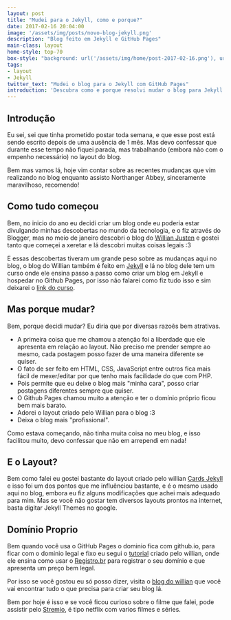 ```yaml
---
layout: post
title: "Mudei para o Jekyll, como e porque?"
date: 2017-02-16 20:04:00
image: '/assets/img/posts/novo-blog-jekyll.png'
description: "Blog feito em Jekyll e GitHub Pages"
main-class: layout
home-style: top-70
box-style: "background: url('/assets/img/home/post-2017-02-16.png'), url('/assets/img/home/post-2017-02-16.png'), linear-gradient(0deg, #092E20, #E6C1FD); background-repeat: no-repeat; background-size: contain;"
tags:
- layout
- Jekyll
twitter_text: "Mudei o blog para o Jekyll com GitHub Pages"
introduction: 'Descubra como e porque resolvi mudar o blog para Jekyll'
---
```


## Introdução

Eu sei, sei que tinha prometido postar toda semana, e que esse post está sendo
escrito depois de uma ausência de 1 mês. Mas devo confessar que durante esse
tempo não fiquei parada, mas trabalhando (embora não com o empenho necessário) no
layout do blog.

Bem mas vamos lá, hoje vim contar sobre as recentes mudanças que vim realizando no blog
enquanto assisto Northanger Abbey, sinceramente maravilhoso, recomendo!

## Como tudo começou

Bem, no inicio do ano eu decidi criar um blog onde eu poderia estar divulgando
minhas descobertas no mundo da tecnologia, e o fiz através do Blogger, mas no meio
de janeiro descobri o blog do <a href="https://willianjusten.com.br/">Willian Justen</a>
 e gostei tanto que começei a xeretar e lá descobri muitas coisas legais :3

E essas descobertas tiveram um grande peso sobre as mudanças aqui no blog, o blog
do Willian também é feito em <a href="https://jekyllrb.com/">Jekyll</a> e lá
no blog dele tem um curso onde ele ensina passo a passo como criar um blog em Jekyll e hospedar no
Github Pages, por isso não falarei como fiz tudo isso e sim deixarei o <a href="http://willianjusten.teachable.com/p/criando-sites-estaticos-com-jekyll">link do curso</a>.

## Mas porque mudar?

Bem, porque decidi mudar? Eu diria que por diversas razoẽs bem atrativas.
- A primeira coisa que me chamou a atenção foi a liberdade que ele apresenta em relação ao layout. Não preciso me
prender sempre ao mesmo, cada postagem posso fazer de uma maneira diferente se quiser.
- O fato de ser feito em HTML, CSS, JavaScript entre outros fica mais fácil de mexer/editar
por que tenho mais facilidade do que com PHP.
- Pois permite que eu deixe o blog mais "minha cara", posso criar postagens diferentes
sempre que quiser.
- O Github Pages chamou muito a atenção e ter o domínio próprio ficou bem mais barato.
- Adorei  o layout criado pelo Willian para o blog :3
- Deixa o blog mais "profissional".

Como estava começando, não tinha muita coisa no meu blog, e  isso facilitou muito,
devo confessar que não em arrependi em nada!

## E o Layout?

Bem como falei eu gostei bastante do layout criado pelo willian
<a href="https://github.com/willianjusten/cards-jekyll-template">Cards Jekyll</a>
 e isso foi um dos pontos que me influênciou bastante, e é o mesmo usado aqui
 no blog, embora eu fiz alguns modificações que achei mais adequado para mim.
 Mas se você não gostar tem diversos layouts prontos na internet, basta digitar
 Jekyll Themes no google.

## Domínio Proprio

Bem quando você usa o GitHub Pages o dominio fica  com github.io,
para ficar com o dominio legal e fixo eu segui o
<a href="https://willianjusten.com.br/dominio-proprio-no-github-pages/">tutorial</a>
criado pelo willian, onde ele ensina como usar o <a href="https://registro.br/">Registro.br</a>
para registrar o seu domínio e que apresenta um preço bem legal.

Por isso se você gostou eu só posso dizer, visita o <a href="https://willianjusten.com.br/">blog do willian</a>
que você vai encontrar tudo o que precisa para criar seu blog lá.

Bem por hoje é isso e se você ficou curioso sobre o filme que falei, pode assistir pelo
<a href="http://www.strem.io/">Stremio</a>, é tipo netflix com varios filmes e séries.
